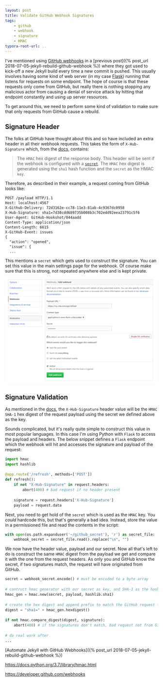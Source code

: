 ```yaml
---
layout: post
title: Validate GitHub Webhook Signatures
tags:
    - github
    - webhook
    - signature
    - HMAC
typora-root-url: ..
---
```


I've mentioned using [GitHub webhooks](https://developer.github.com/webhooks) in a [previous post]({% post_url 2018-07-05-jekyll-rebuild-github-webhook %}) where they got used to kick-off a new Jekyll build every time a new commit is pushed. This usually involves having some kind of web server (in my case [Flask](http://flask.pocoo.org/)) running that listens for requests on some endpoint. The hope of course is that these requests only come from GitHub, but really there is nothing stopping any malicious actor from causing a denial of service attack by hitting that endpoint constantly and using up server resources.

To get around this, we need to perform some kind of validation to make sure that only requests from GitHub cause a rebuild.

## Signature Header

The folks at GitHub have thought about this and so have included an extra header in all their webhook requests. This takes the form of `X-Hub-Signature` which, from the [docs](https://developer.github.com/webhooks/#payloads), contains:

> The `HMAC` hex digest of the response body. This header will be sent if the webhook is configured with a [`secret`](https://developer.github.com/v3/repos/hooks/#create-hook-config-params). The `HMAC` hex digest is generated using the `sha1` hash function and the `secret` as the HMAC `key`.

Therefore, as described in their example, a request coming from GitHub looks like:

```
POST /payload HTTP/1.1
Host: localhost:4567
X-Github-Delivery: 72d3162e-cc78-11e3-81ab-4c9367dc0958
X-Hub-Signature: sha1=7d38cdd689735b008b3c702edd92eea23791c5f6
User-Agent: GitHub-Hookshot/044aadd
Content-Type: application/json
Content-Length: 6615
X-GitHub-Event: issues
{
  "action": "opened",
  "issue": {
  ...
```

This mentions a `secret` which gets used to construct the signature. You can set this value in the main settings page for the webhook. Of course make sure that this is strong, not repeated anywhere else and is kept private.

![GitHub Webhook](/images/2018/github-webhook.png)

## Signature Validation

As mentioned in the [docs](https://developer.github.com/webhooks/#payloads), the `X-Hub-Signature` header value will be the `HMAC SHA-1` hex digest of the request payload using the secret we defined above as the key.

Sounds complicated, but it's really quite simple to construct this value in most popular languages. In this case I'm using Python with `Flask` to access the payload and headers. The below snippet defines a `Flask` endpoint which the webhook will hit and accesses the signature and payload of the request:

```python
import hmac
import hashlib

@app.route('/refresh', methods=['POST'])
def refresh():
    if not "X-Hub-Signature" in request.headers:
        abort(400) # bad request if no header present

    signature = request.headers['X-Hub-Signature']
    payload = request.data
```

Next, you need to get hold of the `secret` which is used as the `HMAC` key. You _could_ hardcode this, but that's generally a bad idea. Instead, store the value in a permissioned file and read the contents in the script:

```python
with open(os.path.expanduser('~/github_secret'), 'r') as secret_file:
    webhook_secret = secret_file.read().replace("\n", "")
```

We now have the header value, payload and our secret. Now all that's left to do is construct the same `HMAC` digest from the payload we get and compare it with the one from the request headers. As only you and GitHub know the secret, if two signatures match, the request will have originated from GitHub.

```python
secret = webhook_secret.encode() # must be encoded to a byte array

# contruct hmac generator with our secret as key, and SHA-1 as the hashing function
hmac_gen = hmac.new(secret, payload, hashlib.sha1)

# create the hex digest and append prefix to match the GitHub request format
digest = "sha1=" + hmac_gen.hexdigest()

if not hmac.compare_digest(digest, signature):
    abort(400) # if the signatures don't match, bad request not from GitHub

# do real work after
...
```

[Automate Jekyll with GitHub Webhooks]({% post_url 2018-07-05-jekyll-rebuild-github-webhook %})

<https://docs.python.org/3.7/library/hmac.html>

<https://developer.github.com/webhooks>
